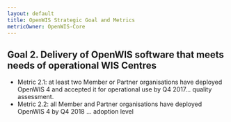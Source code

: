 ```yaml
---
layout: default
title: OpenWIS Strategic Goal and Metrics
metricOwner: OpenWIS-Core
---
```


## Goal 2. Delivery of OpenWIS software that meets needs of operational WIS Centres ##
- Metric 2.1: at least two Member or Partner organisations have deployed OpenWIS 4 and accepted it for operational use by Q4 2017... quality assessment.
- Metric 2.2: all Member and Partner organisations have deployed OpenWIS 4 by Q4 2018 … adoption level
